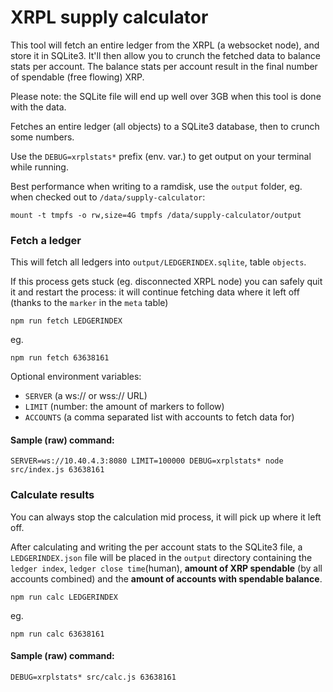 # XRPL supply calculator

This tool will fetch an entire ledger from the XRPL (a websocket node), and store it in
SQLite3. It'll then allow you to crunch the fetched data to balance stats per account.
The balance stats per account result in the final number of spendable (free flowing) XRP.

Please note: the SQLite file will end up well over 3GB when this tool is done with the data.

Fetches an entire ledger (all objects) to a SQLite3 database, then to crunch some numbers.

Use the `DEBUG=xrplstats*` prefix (env. var.) to get output on your terminal while running.

Best performance when writing to a ramdisk, use the `output` folder, eg. when checked out
to `/data/supply-calculator`:
```
mount -t tmpfs -o rw,size=4G tmpfs /data/supply-calculator/output
```

### Fetch a ledger

This will fetch all ledgers into `output/LEDGERINDEX.sqlite`, table `objects`.

If this process gets stuck (eg. disconnected XRPL node) you can safely quit it and restart
the process: it will continue fetching data where it left off (thanks to the `marker` in
the `meta` table)

```
npm run fetch LEDGERINDEX
```

eg.

```
npm run fetch 63638161
```

Optional environment variables:
 - `SERVER` (a ws:// or wss:// URL)
 - `LIMIT` (number: the amount of markers to follow)
 - `ACCOUNTS` (a comma separated list with accounts to fetch data for)

#### Sample (raw) command:

```
SERVER=ws://10.40.4.3:8080 LIMIT=100000 DEBUG=xrplstats* node src/index.js 63638161
```

### Calculate results

You can always stop the calculation mid process, it will pick up where it left off.

After calculating and writing the per account stats to the SQLite3 file, a `LEDGERINDEX.json`
file will be placed in the `output` directory containing the `ledger index`, `ledger close time`(human), **amount of XRP spendable** (by all accounts combined) and the **amount of accounts with spendable balance**.

```
npm run calc LEDGERINDEX
```

eg.
```
npm run calc 63638161
```

#### Sample (raw) command:

```
DEBUG=xrplstats* src/calc.js 63638161
```


